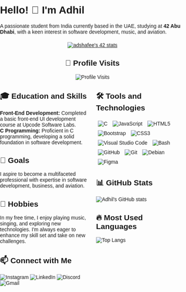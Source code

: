 <!DOCTYPE html>
<html lang="en">
<head>
    <meta charset="UTF-8">
    <meta name="viewport" content="width=device-width, initial-scale=1.0">
</head>
<body style="font-family: Arial, sans-serif; margin: 0; padding: 0;">
    <h1>Hello! 👋 I'm Adhil</h1>
    <p>A passionate student from India currently based in the UAE, studying at <strong>42 Abu Dhabi</strong>, with a keen interest in software development, music, and aviation.</p>

<!-- 42 Abu Dhabi Profile Badge -->
<div style="text-align: center; margin: 20px 0;">
<a href="https://github.com/oakoudad/badge42">
    <img src="https://badge.mediaplus.ma/darkblue/adshafee?1337Badge=off&UM6P=off" alt="adshafee's 42 stats">
</a>
</div>

<!-- Profile Visits -->
<div style="text-align: center;">
<h2>👀 Profile Visits</h2>
<img src="https://komarev.com/ghpvc/?username=yourusername&color=blue" alt="Profile Visits">
</div>

<div style="display: flex; justify-content: space-between; flex-wrap: wrap;">
<!-- Left side content -->
<div style="flex: 1; padding-right: 20px;">
    <h2>🎓 Education and Skills</h2>
    <ul style="list-style-type: none; padding: 0;">
        <li><strong>Front-End Development:</strong> Completed a basic front-end UI development course at Upcode Software Labs.</li>
        <li><strong>C Programming:</strong> Proficient in C programming, developing a solid foundation in software development.</li>
    </ul>

<h2>🎯 Goals</h2>
<p>I aspire to become a multifaceted professional with expertise in software development, business, and aviation.</p>

<h2>🎵 Hobbies</h2>
<p>In my free time, I enjoy playing music, singing, and exploring new technologies. I'm always eager to enhance my skill set and take on new challenges.</p>

<h2>📫 Connect with Me</h2>
<p>
    <a href="https://www.instagram.com/ig.adhil_shafeer" style="text-decoration: none;">
        <img src="https://img.shields.io/badge/Instagram-%23E4405F.svg?style=for-the-badge&logo=instagram&logoColor=white" alt="Instagram">
    </a>
    <a href="https://www.linkedin.com/in/adhil-shafeer-305115228/" style="text-decoration: none;">
        <img src="https://img.shields.io/badge/LinkedIn-%230077B5.svg?style=for-the-badge&logo=linkedin&logoColor=white" alt="LinkedIn">
    </a>
    <a href="https://discord.gg/yourdiscordid" style="text-decoration: none;">
        <img src="https://img.shields.io/badge/Discord-%237289DA.svg?style=for-the-badge&logo=discord&logoColor=white" alt="Discord">
    </a>
    <a href="mailto:adhilshafeer1@gmail.com" style="text-decoration: none;">
        <img src="https://img.shields.io/badge/Gmail-D14836?style=for-the-badge&logo=gmail&logoColor=white" alt="Gmail">
    </a>
</p>
</div>

<!-- Tools and Stats -->
<div style="flex: 1;">
    <h2>🛠️ Tools and Technologies</h2>
    <p>
        <img src="https://img.shields.io/badge/C-%2300599C.svg?style=for-the-badge&logo=c&logoColor=white" alt="C" style="margin: 5px;">
        <img src="https://img.shields.io/badge/JavaScript-%23323330.svg?style=for-the-badge&logo=javascript&logoColor=%23F7DF1E" alt="JavaScript" style="margin: 5px;">
        <img src="https://img.shields.io/badge/HTML5-%23E34F26.svg?style=for-the-badge&logo=html5&logoColor=white" alt="HTML5" style="margin: 5px;">
        <img src="https://img.shields.io/badge/Bootstrap-%23563D7C.svg?style=for-the-badge&logo=bootstrap&logoColor=white" alt="Bootstrap" style="margin: 5px;">
        <img src="https://img.shields.io/badge/CSS3-%231572B6.svg?style=for-the-badge&logo=css3&logoColor=white" alt="CSS3" style="margin: 5px;">
        <img src="https://img.shields.io/badge/VisualStudioCode-%23007ACC.svg?style=for-the-badge&logo=visual-studio-code&logoColor=white" alt="Visual Studio Code" style="margin: 5px;">
        <img src="https://img.shields.io/badge/Bash-%23121011.svg?style=for-the-badge&logo=gnu-bash&logoColor=white" alt="Bash" style="margin: 5px;">
        <img src="https://img.shields.io/badge/GitHub-%23181717.svg?style=for-the-badge&logo=github&logoColor=white" alt="GitHub" style="margin: 5px;">
        <img src="https://img.shields.io/badge/Git-%23F05033.svg?style=for-the-badge&logo=git&logoColor=white" alt="Git" style="margin: 5px;">
        <img src="https://img.shields.io/badge/Debian-%23A81D33.svg?style=for-the-badge&logo=debian&logoColor=white" alt="Debian" style="margin: 5px;">
        <img src="https://img.shields.io/badge/Figma-%23F24E1E.svg?style=for-the-badge&logo=figma&logoColor=white" alt="Figma" style="margin: 5px;">
    </p>

<h2>📊 GitHub Stats</h2>
<img src="https://github-readme-stats.vercel.app/api?username=adhi-2005&show_icons=true&theme=radical" alt="Adhil's GitHub stats">

<h2>🔥 Most Used Languages</h2>
<img src="https://github-readme-stats.vercel.app/api/top-langs/?username=adhi-2005&layout=compact&theme=radical" alt="Top Langs">
</div>
</div>
</body>
</html>
